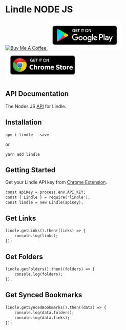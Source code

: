 # Lindle NODE JS
<a href="https://www.buymeacoffee.com/m2kdevelopments" target="_blank">
<img src="https://cdn.buymeacoffee.com/buttons/v2/default-yellow.png" alt="Buy Me A Coffee" style="height: 60px !important;width: 217px !important;" />
</a>

<a href="https://play.google.com/store/apps/details?id=com.m2kdevelopments.lindle" target="_blank">
    <img src="./googleplay.png" alt="Google Play" style="height: 90px !important" />
</a>
<a href="https://chrome.google.com/webstore/detail/igkkojjaikfmiibedalhgmfnjohlhmaj" target="_blank">
    <img src="./chromestore.png" alt="Chrome Store" style="height: 90px !important" />
</a>


## API Documentation
The Nodes JS <a href="https://lindle.me/api-docs">API</a> for Lindle.


## Installation
```
npm i lindle --save
```
or 
```
yarn add lindle
```

## Getting Started
Get your Lindle API key from <a href="https://chrome.google.com/webstore/detail/igkkojjaikfmiibedalhgmfnjohlhmaj">Chrome Extension</a>.

```
const apiKey = process.env.API_KEY;
const { Lindle } = require('lindle');
const lindle = new Lindle(apiKey);
```

## Get Links
```
lindle.getLinks().then((links) => {
    console.log(links);
});
```


## Get Folders
```
lindle.getFolders().then((folders) => {
    console.log(folders);
});
```

## Get Synced Bookmarks
```
lindle.getSyncedBookmarks().then((data) => {
    console.log(data.folders);
    console.log(data.links);
});
```